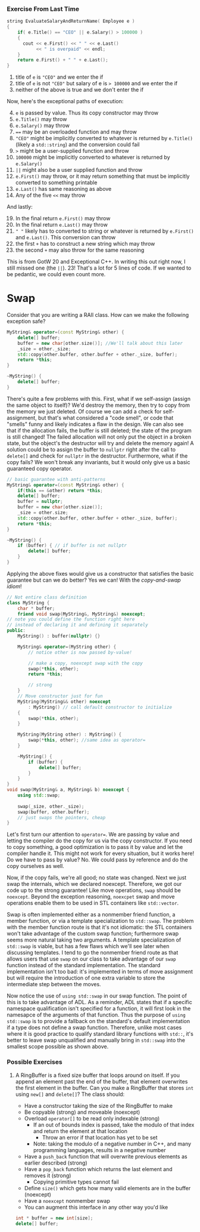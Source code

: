 ### Exercise From Last Time

```C++
string EvaluateSalaryAndReturnName( Employee e )
{
    if( e.Title() == "CEO" || e.Salary() > 100000 )
    {
      cout << e.First() << " " << e.Last()
           << " is overpaid" << endl;
    }
    return e.First() + " " + e.Last();
}
```

1. title of `e` is `"CEO"` and we enter the if
2. title of `e` is not `"CEO"` but salary of e is `> 100000` and we enter the if
3. neither of the above is true and we don't enter the if

Now, here's the exceptional paths of execution:

4. `e` is passed by value. Thus its copy constructor may throw
5. `e.Title()` may throw
6.  `e.Salary()` may throw
7. `==` may be an overloaded function and may throw
8.  `"CEO"` might be implicitly converted to whatever is returned by `e.Title()` (likely a `std::string`) and the conversion could fail
9. `>` might be a user-supplied function and throw
10. `100000` might be implicitly converted to whatever is returned by `e.Salary()`
11. `||` might also be a user supplied function and throw
22. `e.First()` may throw, or it may return something that must be implicitly converted to something printable
13. `e.Last()` has same reasoning as above
14. Any of the five `<<` may throw

And lastly:

19. In the final return `e.First()` may throw
20. In the final return `e.Last()` may throw
21. `" "` likely has to converted to string or whatever is returned by `e.First()` and `e.Last()`. This conversion can throw
22. the first `+` has to construct a new string which may throw
23. the second `+` may also throw for the same reasoning

This is from GotW 20 and Exceptional C++. In writing this out right now, I still missed one (the `||`). 
23! That's a lot for 5 lines of code. If we wanted to be pedantic, we could even count more.

# Swap

Consider that you are writing a RAII class. How can we make the following exception safe?

```C++
MyString& operator=(const MyString& other) {
    delete[] buffer;
    buffer = new char[other.size()]; //We'll talk about this later
    _size = other._size;
    std::copy(other.buffer, other.buffer + other._size, buffer);
    return *this;
}

~MyString() {
    delete[] buffer;
}
```
There's quite a few problems with this. First, what if we self-assign (assign the same object to itself)? 
We'd destroy the memory, then try to copy from the memory we just deleted. 
Of course we can add a check for self-assignment, but that's what considered a "code smell", or code that "smells" funny and likely indicates a flaw in the design. 
We can also see that if the allocation fails, the buffer is still deleted; the state of the program is still changed!
The failed allocation will not only put the object in a broken state, but the object's the destructor will try and delete the memory again! 
A solution could be to assign the buffer to `nullptr` right after the call to `delete[]` and check for `nullptr` in the destructor. 
Furthermore, what if the copy fails? We won't break any invariants, but it would only give us a basic guaranteed copy operator.
```C++
// basic guarantee with anti-patterns
MyString& operator=(const MyString& other) {
    if(this == &other) return *this;
    delete[] buffer;
    buffer = nullptr;
    buffer = new char[other.size()];
    _size = other.size;
    std::copy(other.buffer, other.buffer + other._size, buffer);
    return *this;
}

~MyString() {
    if (buffer) { // if buffer is not nullptr
        delete[] buffer;
    }
}
```
Applying the above fixes would give us a constructor that satisfies the basic guarantee but can we do better? Yes we can! With the *copy-and-swap idiom*!

```C++
// Not entire class definition
class MyString {
    char * buffer;
    friend void swap(MyString&, MyString&) noexcept;
// note you could define the function right here 
// instead of declaring it and defining it separately
public:
    MyString() : buffer(nullptr) {}

    MyString& operator=(MyString other) {
        // notice other is now passed by-value!

        // make a copy, noexcept swap with the copy
        swap(*this, other);
        return *this;

        // strong
    }
    // Move constructor just for fun
    MyString(MyString&& other) noexcept
        : MyString() // call default constructor to initialize
    {
        swap(*this, other);
    }

    MyString(MyString other) : MyString() {
        swap(*this, other); //same idea as operator=
    }

    ~MyString() {
        if (buffer) {
            delete[] buffer;
        }
    }
}
void swap(MyString& a, MyString& b) noexcept {
    using std::swap;
    
    swap(_size, other._size);
    swap(buffer, other.buffer);
    // just swaps the pointers, cheap
}
```
Let's first turn our attention to `operator=`. 
We are passing by value and letting the compiler do the copy for us via the copy constructor. If you need to copy something, a good optimization is to pass it by value and let the compiler handle it. 
This might not work for every situation, but it works here! Do we have to pass by value? No. We could pass by reference and do the copy ourselves as well.

Now, if the copy fails, we're all good; no state was changed. 
Next we just swap the internals, which we declared noexcept. Therefore, we got our code up to the strong guarantee! 
Like move operations, `swap` should be `noexcept`. Beyond the exception reasoning, `noexcpet` swap and move operations enable them to be used in STL containers like `std::vector`.

Swap is often implemented either as a nonmember friend function, a member function, or via a template specialization to `std::swap`. 
The problem with the member function route is that it's not idiomatic: the STL containers won't take advantage of the custom swap function; furthermore swap seems more natural taking two arguments. 
A template specialization of `std::swap` is viable, but has a few flaws which we'll see later when discussing templates. 
I tend to go the nonmember friend route as that allows users that use `swap` on our class to take advantage of our `swap` function instead of the standard implementation. 
The standard implementation isn't too bad: it's implemented in terms of move assignment but will require the introduction of one extra variable to store the intermediate step between the moves. 

Now notice the use of `using std::swap` in our swap function. The point of this is to take advantage of ADL. 
As a reminder, ADL states that if a specific namespace qualification isn't specified for a function, it will first look in the namesapce of the arguments of that function. 
Thus the purpose of `using std::swap` is to provide a fallback on the standard's default implementation if a type does not define a swap function. 
Therefore, unlike most cases where it is good practice to qualify standard library functions with `std::`, it's better to leave swap unqualified and manually bring in `std::swap` into the smallest scope possible as shown above.

### Possible Exercises

1. A RingBuffer is a fixed size buffer that loops around on itself. If you append an element past the end of the buffer, that element overwrites the first element in the buffer. Can you make a RingBuffer that stores `int` using `new[]` and `delete[]`? 
The class should:
    * Have a constructor taking the size of the RingBuffer to make
    * Be copyable (strong) and moveable (noexcept)
    * Overload `operator[]` to be read only indexable (strong)
        * If an out of bounds index is passed, take the modulo of that index and return the element at that location
            * Throw an error if that location has yet to be set
        * Note: taking the modulo of a negative number in C++, and many programming languages, results in a negative number
    * Have a `push_back` function that will overwrite previous elements as earlier described (strong)
    * Have a `pop_back` function which returns the last element and removes it (strong)
        * Copying primitive types cannot fail
    * Define `size()` which gets how many valid elements are in the buffer (noexcept)
    * Have a `noexcept` nonmember swap
    * You can augment this interface in any other way you'd like

    ```C++
    int * buffer = new int[size];
    delete[] buffer;
    ```